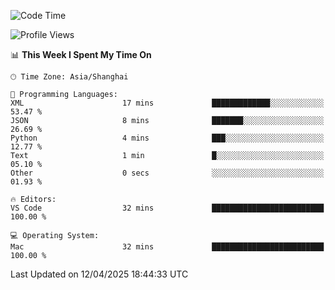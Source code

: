 <!--START_SECTION:waka-->
![Code Time](http://img.shields.io/badge/Code%20Time-546%20hrs%2031%20mins-blue)

![Profile Views](http://img.shields.io/badge/Profile%20Views-0-blue)

📊 **This Week I Spent My Time On** 

```text
🕑︎ Time Zone: Asia/Shanghai

💬 Programming Languages: 
XML                      17 mins             █████████████░░░░░░░░░░░░   53.47 % 
JSON                     8 mins              ███████░░░░░░░░░░░░░░░░░░   26.69 % 
Python                   4 mins              ███░░░░░░░░░░░░░░░░░░░░░░   12.77 % 
Text                     1 min               █░░░░░░░░░░░░░░░░░░░░░░░░   05.10 % 
Other                    0 secs              ░░░░░░░░░░░░░░░░░░░░░░░░░   01.93 % 

🔥 Editors: 
VS Code                  32 mins             █████████████████████████   100.00 % 

💻 Operating System: 
Mac                      32 mins             █████████████████████████   100.00 % 
```


 Last Updated on 12/04/2025 18:44:33 UTC
<!--END_SECTION:waka-->
